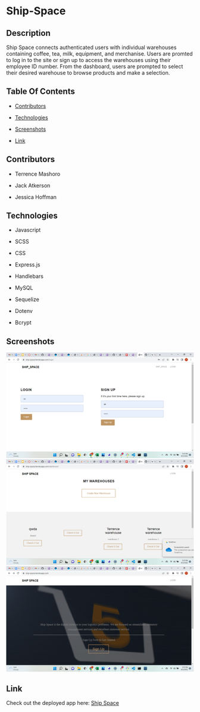 # Ship-Space

## Description

 Ship Space connects authenticated users with individual warehouses containing coffee, tea, milk, equipment, and merchanise.
 Users are promted to log in to the site or sign up to access the warehouses using their employee ID number.
 From the dashboard, users are prompted to select their desired warehouse to browse products and make a selection.

## Table Of Contents

* [Contributors](#contributors)  

* [Technologies](#technologies)

* [Screenshots](#screenshots)

* [Link](#link)

## Contributors

* Terrence Mashoro

* Jack Atkerson

* Jessica Hoffman

## Technologies

* Javascript

* SCSS

* CSS

* Express.js

* Handlebars

* MySQL

* Sequelize

* Dotenv

* Bcrypt

## Screenshots

![screenshot](public/images/2022-08-02%20(1).png)
![screenshot](public/images/2022-08-02%20(2).png)
![screenshot](public/images/2022-08-02.png)

## Link

Check out the deployed app here: [Ship Space](https://ship-space.herokuapp.com/)
